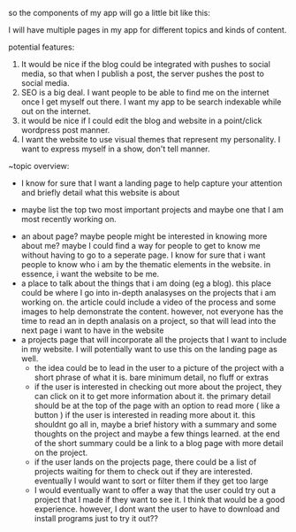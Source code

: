 so the components of my app will go a little bit like this:

I will have multiple pages in my app for different topics and kinds of content.

potential features:
1. It would be nice if the blog could be integrated with pushes to social media, so that when I publish a post, the server pushes the post to social media.
2. SEO is a big deal. I want people to be able to find me on the internet once I get myself out there. I want my app to be search indexable while out on the internet.
3. it would be nice if I could edit the blog and website in a point/click wordpress post manner. 
4. I want the website to use visual themes that represent my personality. I want to express myself in a show, don't tell manner.

~topic overview:

* I know for sure that I want a landing page to help capture your attention and briefly detail what this website is about
 - maybe list the top two most important projects and maybe one that I am most recently working on.
* an about page? maybe people might be interested in knowing more about me? maybe I could find a way for people to get to know me without having to go to a seperate page. I know for sure that i want people to know who i am by the thematic elements in the website. in essence, i want the website to be me.
* a place to talk about the things that i am doing (eg a blog). this place could be where I go into in-depth analasyses on the projects that i am working on. the article could include a video of the process and some images to help demonstrate the content. however, not everyone has the time to read an in depth analasis on a project, so that will lead into the next page i want to have in the website
* a projects page that will incorporate all the projects that I want to include in my website. I will potentially want to use this on the landing page as well. 
    - the idea could be to lead in the user to a picture of the project with a short phrase of what it is. bare minimum detail, no fluff or extras
    - if the user is interested in checking out more about the project, they can click on it to get more information about it. the primary detail should be at the top of the page with an option to read more ( like a button ) if the user is interested in reading more about it. this shouldnt go all in, maybe a brief history with a summary and some thoughts on the project and maybe a few things learned. at the end of the short summary could be a link to a blog page with more detail on the project.
    - if the user lands on the projects page, there could be a list of projects waiting for them to check out if they are interested. eventually I would want to sort or filter them if they get too large
    - I would eventually want to offer a way that the user could try out a project that I made if they want to see it. I think that would be a good experience. however, I dont want the user to have to download and install programs just to try it out??